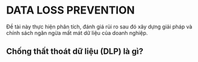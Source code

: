 # DATA LOSS PREVENTION

Đề tài này thực hiện phân tích, đánh giá rủi ro sau đó xây dựng giải pháp và chính sách ngăn ngừa mất mát dữ liệu của doanh nghiệp.

## Chống thất thoát dữ liệu (DLP) là gì?
